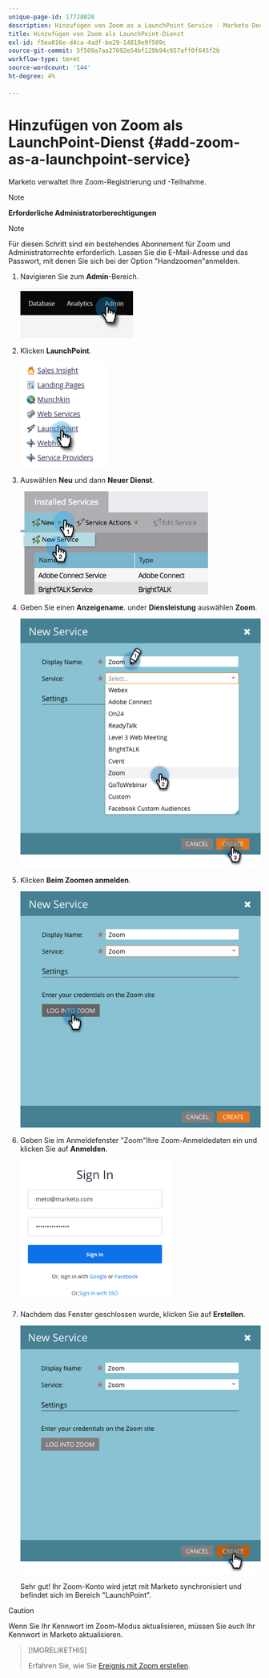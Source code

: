 ```yaml
---
unique-page-id: 17728028
description: Hinzufügen von Zoom as a LaunchPoint Service - Marketo Docs - Produktdokumentation
title: Hinzufügen von Zoom als LaunchPoint-Dienst
exl-id: f5ea016e-d4ca-4adf-be29-14810e9f509c
source-git-commit: 5f509a7aa27692e54bf129b94c657aff0f645f2b
workflow-type: tm+mt
source-wordcount: '144'
ht-degree: 4%

---
```


# Hinzufügen von Zoom als LaunchPoint-Dienst {#add-zoom-as-a-launchpoint-service}

Marketo verwaltet Ihre Zoom-Registrierung und -Teilnahme.

>[!NOTE]
>
>**Erforderliche Administratorberechtigungen**

>[!NOTE]
>
>Für diesen Schritt sind ein bestehendes Abonnement für Zoom und Administratorrechte erforderlich. Lassen Sie die E-Mail-Adresse und das Passwort, mit denen Sie sich bei der Option &quot;Handzoomen&quot;anmelden.

1. Navigieren Sie zum **Admin**-Bereich.

   ![](assets/add-zoom-as-a-launchpoint-service-1.png)

1. Klicken **LaunchPoint**.

   ![](assets/add-zoom-as-a-launchpoint-service-2.png)

1. Auswählen **Neu** und dann **Neuer Dienst**.

   ![](assets/add-zoom-as-a-launchpoint-service-3.png)

1. Geben Sie einen **Anzeigename**. under **Diensleistung** auswählen **Zoom**.

   ![](assets/add-zoom-as-a-launchpoint-service-4.png)

1. Klicken **Beim Zoomen anmelden**.

   ![](assets/add-zoom-as-a-launchpoint-service-5.png)

1. Geben Sie im Anmeldefenster &quot;Zoom&quot;Ihre Zoom-Anmeldedaten ein und klicken Sie auf **Anmelden**.

   ![](assets/add-zoom-as-a-launchpoint-service-6.png)

1. Nachdem das Fenster geschlossen wurde, klicken Sie auf **Erstellen**.

   ![](assets/add-zoom-as-a-launchpoint-service-7.png)

   Sehr gut! Ihr Zoom-Konto wird jetzt mit Marketo synchronisiert und befindet sich im Bereich &quot;LaunchPoint&quot;.

>[!CAUTION]
>
>Wenn Sie Ihr Kennwort im Zoom-Modus aktualisieren, müssen Sie auch Ihr Kennwort in Marketo aktualisieren.

>[!MORELIKETHIS]
>
>Erfahren Sie, wie Sie [Ereignis mit Zoom erstellen](/help/marketo/product-docs/demand-generation/events/create-an-event/create-an-event-with-zoom.md).
